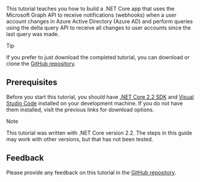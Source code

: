 <!-- markdownlint-disable MD002 MD041 -->

This tutorial teaches you how to build a .NET Core app that uses the Microsoft Graph API to receive notifications (webhooks) when a user account changes in Azure Active Directory (Azure AD) and perform queries using the delta query API to receive all changes to user accounts since the last query was made.

> [!TIP]
> If you prefer to just download the completed tutorial, you can download or clone the [GitHub repository](https://github.com/microsoftgraph/msgraph-training-changenotifications).

## Prerequisites

Before you start this tutorial, you should have [.NET Core 2.2 SDK](https://dotnet.microsoft.com/download) and [Visual Studio Code](https://code.visualstudio.com/) installed on your development machine. If you do not have them installed, visit the previous links for download options.

> [!NOTE]
> This tutorial was written with .NET Core version 2.2. The steps in this guide may work with other versions, but that has not been tested.

## Feedback

Please provide any feedback on this tutorial in the [GitHub repository](https://github.com/microsoftgraph/msgraph-training-changenotifications).